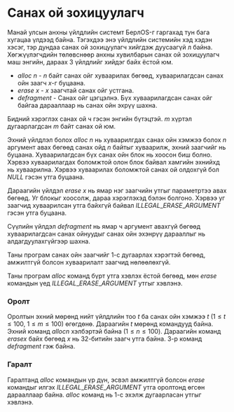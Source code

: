 Санах ой зохицуулагч
====================

Манай улсын анхны үйлдлийн системт БерлOS-г гаргахад тун бага хугацаа үлдээд байна. Тэгэхдээ энэ үйлдлийн системийн хэд хэдэн хэсэг, тэр дундаа санах ой зохицуулагч хийгдэж дуусаагүй л байна. Хөгжүүлэгчдийн төлөвснөөр анхны хувилбарын санах ой зохицуулагч маш энгийн, дараах 3 үйлдлийг хийдэг байх ёстой юм.

 - $alloc \ n$ - $n$ байт санах ойг хуваарилах бөгөөд, хуваарилагдсан санах ойн заагч $x$-г буцаана.
 - $erase \ x$ - $x$ заагчтай санах ойг устгана.
 - $defragment$ - Санах ойг цэгцэлнэ. Бүх хуваарилагдсан санах ойг байгаа дарааллаар нь санах ойн эхрүү шахна.

Бидний хэрэглэх санах ой ч гэсэн энгийн бүтэцтэй. $m$ хүртэл дугаарлагдсан $m$ байт санах ой юм.

Эхний үйлдлэл болох $alloc \ n$ нь хуваарилгдах санах ойн хэмжээ болох $n$ аргумент авах бөгөөд санах ойд $n$ байтыг хуваарилж, эхний заагчийг нь буцаана. Хуваарилагдсан бүх санах ойн блок нь хоосон биш болно. Хэрвээ хуваарилагдах боломжтой олон блок байвал хамгийн эхнийхд нь хуваарилна. Хэрвээ хуваарилах боломжтой санах ой олдохгүй бол $NULL$ гэсэн утга буцаана.

Дараагийн үйлдэл $erase \ x$ нь ямар нэг заагчийн утгыг параметртээ авах бөгөөд. Уг блокыг хоосолж, дараа хэрэглэхэд бэлэн болгоно. Хэрвээ уг заагчид хуваарилсан утга байхгүй байвал $ILLEGAL\_ERASE\_ARGUMENT$ гэсэн утга буцаана.

Сүүлийн үйлдэл $defragment$ нь ямар ч аргумент авахгүй бөгөөд хуваарилагдсан санах ойнуудыг санах ойн эхэнрүү дарааллыг  нь алдагдуулахгүйгээр шахна.

Таны програм санах ойн заагчийг $1$-с дугаарлах хэрэгтэй бөгөөд, амжилтгүй болсон хуваарилалт заагчид нөлөөлөхгүй.

Таны програм $alloc$ команд бүрт утга хэвлэх ёстой бөгөөд, мөн $erase$ командын үед $ILLEGAL\_ERASE\_ARGUMENT$ утгыг хэвлэнэ.
 
### Оролт

Оролтын эхний мөрөнд нийт үйлдлийн тоо $t$ ба санах ойн хэмжээ $t$ ($1 ≤ t ≤ 100$, $1 ≤ m ≤ 100$) өгөгдөнө. Дараагийн $t$ мөрөнд командууд байна. Эхний команд $alloc n$ хэлбэртэй байна ($1 ≤ n ≤ 100$).  Дараагийн команд $erase x$ байх бөгөөд $x$ нь 32-битийн заагч утга байна. 3-р команд $defragment$ гэж байна.

### Гаралт

Гаралтанд $alloc$ командын үр дүн, эсвэл амжилтгүй болсон $erase$ командыг илгэх $ILLEGAL\_ERASE\_ARGUMENT$ утга оролтонд өгсөн дарааллаар байна. $alloc$ команд нь 1-с эхэлж дугаарласан утгыг хэвлэнэ.
